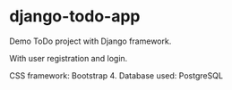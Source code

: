 # django-todo-app
Demo ToDo project with Django framework.

With user registration and login.

CSS framework: Bootstrap 4.
Database used: PostgreSQL

